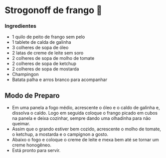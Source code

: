# Strogonoff de frango :chicken:

### Ingredientes

- 1 quilo de peito de frango sem pelo
- 1 tablete de calda de galinha
- 3 colheres de sopa de óleo
- 2 latas de creme de leite sem soro
- 2 colheres de sopa de molho de tomate
- 2 colheres de sopa de ketchup
- 2 colheres de sopa de mostarda
- Champingon
- Batata palha e arros branco para acompanhar

## Modo de Preparo

- Em uma panela a fogo médio, acrescente o óleo e o caldo de galinha e, dissolva o caldo. Logo em seguida coloque o frango picado em cubos na panela e deixa cozinhar, sempre dando uma olhadinha para não queimar.
- Assim que o grando estiver bem cozido, acrescente o molho de tomate, o ketchup, a mostarda e o campignon a gosto.
- Abaixo o fogo e coloque o creme de leite e mexa bem até se tornar um creme honogêneo.
- Está pronto para servir.

